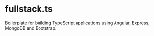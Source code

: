 # fullstack.ts
Boilerplate for building TypeScript applications using Angular, Express, MongoDB and Bootstrap.

